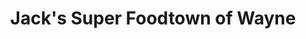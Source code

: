 ---
title: "Jack's Super Foodtown of Wayne"
url: /wayne/jacks-super-foodtown-of-wayne/
shop: supermarket
---